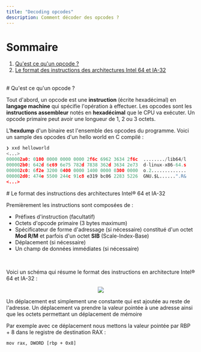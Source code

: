 ```yaml
---
title: "Decoding opcodes"
description: Comment décoder des opcodes ?
---
```


# Sommaire
1. [Qu'est ce qu'un opcode ?](#what_is_opcode)
2. [Le format des instructions des architectures Intel 64 et IA-32](#instruction_format)

<br/>

<div id='what_is_opcode'/>
# Qu'est ce qu'un opcode ?

Tout d'abord, un opcode est une **instruction** (écrite hexadécimal) en **langage machine** qui spécifie l'opération à effectuer. Les opcodes sont les **instructions assembleur** notés en **hexadécimal** que le CPU va exécuter. 
Un opcode primaire peut avoir une longueur de 1, 2 ou 3 octets.

L'**hexdump** d'un binaire est l'ensemble des opcodes du programme. Voici un sample des opcodes d'un hello world en C compilé :

```py
❯ xxd helloworld
<...>
000002a0: 0100 0000 0000 0000 2f6c 6962 3634 2f6c  ......../lib64/l
000002b0: 642d 6c69 6e75 782d 7838 362d 3634 2e73  d-linux-x86-64.s
000002c0: 6f2e 3200 0400 0000 1400 0000 0300 0000  o.2.............
000002d0: 474e 5500 244c 91c8 e319 bc06 2283 5226  GNU.$L......".R&
<...>
```

<div id='instruction_format'/>
# Le format des instructions des architectures Intel® 64 et IA-32

Premièrement les instructions sont composées de :

- Préfixes d'instruction (facultatif)
- Octets d'opcode primaire (3 bytes maximum)
- Spécificateur de forme d'adressage (si nécessaire) constitué d'un octet **Mod R/M** et parfois d'un octet **SIB** (Scale-Index-Base)
- Déplacement (si nécessaire)
- Un champ de données immédiates (si nécessaire)

<br/>

Voici un schéma qui résume le format des instructions en architecture Intel® 64 et IA-32 :

<p align="center">
  <img src="https://i.imgur.com/pJfQoOO.png">
</p>

Un déplacement est simplement une constante qui est ajoutée au reste de l'adresse. Un déplacement va prendre la valeur pointée à une adresse ainsi que les octets permettant un déplacement de mémoire 

Par exemple avec ce déplacement nous mettons la valeur pointée par RBP + 8 dans le registre de destination RAX :

```x86asm
mov rax, DWORD [rbp + 0x8]
```

